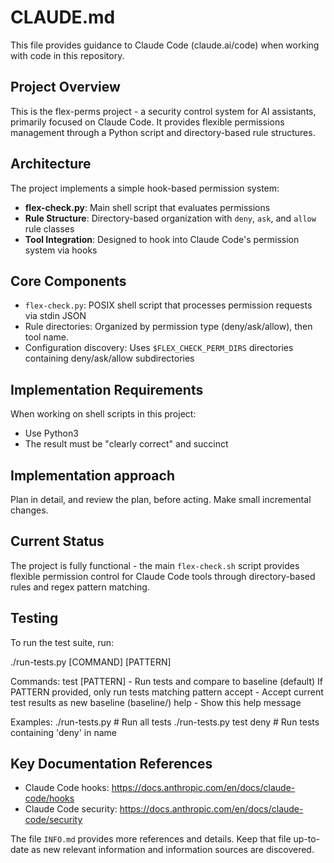 # CLAUDE.md

This file provides guidance to Claude Code (claude.ai/code) when working with code in this repository.

## Project Overview

This is the flex-perms project - a security control system for AI assistants, primarily focused on Claude Code. It provides flexible permissions management through a Python script and directory-based rule structures.

## Architecture

The project implements a simple hook-based permission system:

- **flex-check.py**: Main shell script that evaluates permissions
- **Rule Structure**: Directory-based organization with `deny`, `ask`, and `allow` rule classes
- **Tool Integration**: Designed to hook into Claude Code's permission system via hooks

## Core Components

- `flex-check.py`: POSIX shell script that processes permission requests via stdin JSON
- Rule directories: Organized by permission type (deny/ask/allow), then tool name.
- Configuration discovery: Uses `$FLEX_CHECK_PERM_DIRS` directories containing deny/ask/allow subdirectories

## Implementation Requirements

When working on shell scripts in this project:

- Use Python3
- The result must be "clearly correct" and succinct

## Implementation approach

Plan in detail, and review the plan, before acting.
Make small incremental changes.

## Current Status

The project is fully functional - the main `flex-check.sh` script provides flexible permission control for Claude Code tools through directory-based rules and regex pattern matching.

## Testing

To run the test suite, run:

./run-tests.py [COMMAND] [PATTERN]

Commands:
    test [PATTERN] - Run tests and compare to baseline (default)
                     If PATTERN provided, only run tests matching pattern
    accept         - Accept current test results as new baseline (baseline/)
    help           - Show this help message

Examples:
    ./run-tests.py             # Run all tests
    ./run-tests.py test deny   # Run tests containing 'deny' in name

## Key Documentation References

- Claude Code hooks: https://docs.anthropic.com/en/docs/claude-code/hooks
- Claude Code security: https://docs.anthropic.com/en/docs/claude-code/security

The file `INFO.md` provides more references and details.
Keep that file up-to-date as new relevant information and information
sources are discovered.
